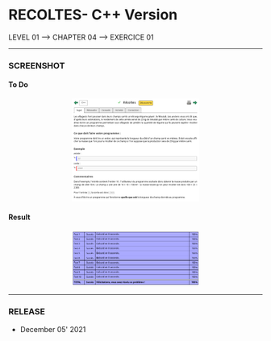 # RECOLTES- C++ Version
LEVEL 01 --> CHAPTER 04 --> EXERCICE 01

---
### **SCREENSHOT**

#### To Do
<div align="center">
    <img
        src="https://github.com/Ayckinn/CPP/blob/main/FRANCE_IOI/LEVEL_01/Chapter_04/01_recoltes/recoltes.png"
        alt="DEMO"
        style="width:50%">
</div>

#### Result
<div align="center">
    <img
        src="https://github.com/Ayckinn/CPP/blob/main/FRANCE_IOI/LEVEL_01/Chapter_04/01_recoltes/result.png"
        alt="DEMO"
        style="width:50%">
</div>

---
### **RELEASE**

- December 05' 2021